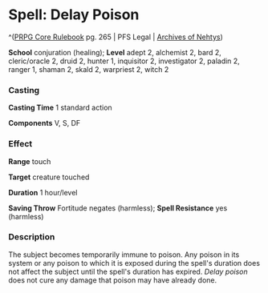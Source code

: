 # Spell: Delay Poison

^([PRPG Core Rulebook][ss-delay-poison] pg. 265 | PFS Legal | [Archives of Nehtys][sn-delay-poison])

**School** conjuration (healing); **Level** adept 2, alchemist 2, bard 2, cleric/oracle 2, druid 2, hunter 1, inquisitor 2, investigator 2, paladin 2, ranger 1, shaman 2, skald 2, warpriest 2, witch 2

### Casting

**Casting Time** 1 standard action  

**Components** V, S, DF

### Effect

**Range** touch  

**Target** creature touched  

**Duration** 1 hour/level  

**Saving Throw** Fortitude negates (harmless); **Spell Resistance** yes (harmless)

### Description

The subject becomes temporarily immune to poison. Any poison in its system or any poison to which it is exposed during the spell's duration does not affect the subject until the spell's duration has expired. _Delay poison_ does not cure any damage that poison may have already done.

[ss-delay-poison]: http://paizo.com/pathfinderRPG/v57
[sn-delay-poison]: http://www.archivesofnethys.com/SpellDisplay.aspx?ItemName=Delay%20Poison